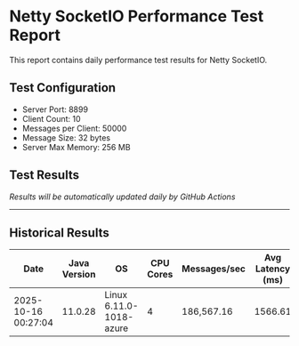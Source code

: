 # Netty SocketIO Performance Test Report

This report contains daily performance test results for Netty SocketIO.

## Test Configuration
- Server Port: 8899
- Client Count: 10
- Messages per Client: 50000
- Message Size: 32 bytes
- Server Max Memory: 256 MB

## Test Results

*Results will be automatically updated daily by GitHub Actions*

---

## Historical Results

| Date | Java Version | OS | CPU Cores | Messages/sec | Avg Latency (ms) | P99 Latency (ms) | Error Rate (%) | Max Heap (MB) | JVM Args | Git Branch | Version | Test Duration (ms) |
|------|-------------|----|-----------|--------------|------------------|------------------|----------------|---------------|-----------|------------|---------|-------------------|
| 2025-10-16 00:27:04 | 11.0.28 | Linux 6.11.0-1018-azure | 4 | 186,567.16 | 1566.61 | 2255 | 0.0000 | 256 | -Xms256m -Xmx256m -XX:+UseG1GC -XX:+AlwaysPreTouch | v3.x | 3.0.0 | 2680 |
